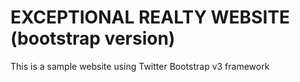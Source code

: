 # EXCEPTIONAL REALTY WEBSITE (bootstrap version)

This is a sample website using Twitter Bootstrap v3  framework
